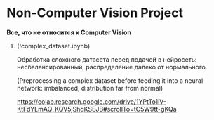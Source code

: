 # Non-Computer Vision Project

<b>Все, что не относится к Computer Vision</b>

1. (!complex_dataset.ipynb)

   Обработка сложного датасета перед подачей в нейросеть: несбалансированный, распределение далеко от нормального.

   (Preprocessing a complex dataset before feeding it into a neural network: imbalanced, distribution far from normal)
   
   https://colab.research.google.com/drive/1YPtTo1iV-KtFdYLmAQ_KQV5jShqKSEJB#scrollTo=tC5W9tt-gKQa
